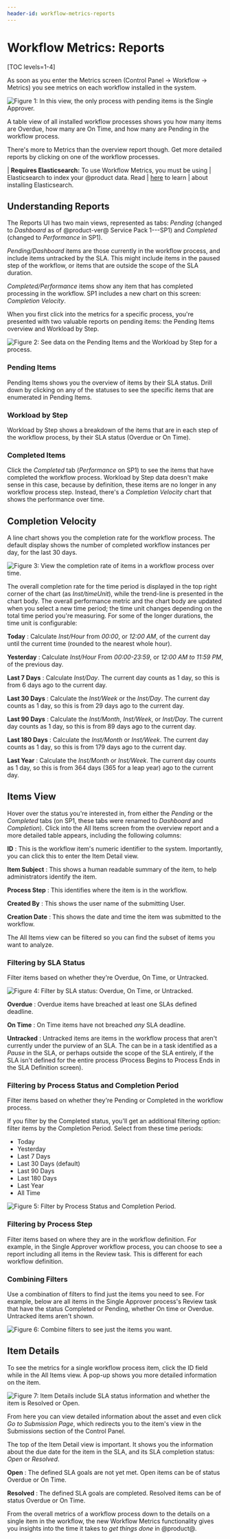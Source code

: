 ```yaml
---
header-id: workflow-metrics-reports
---
```


# Workflow Metrics: Reports

[TOC levels=1-4]

As soon as you enter the Metrics screen (Control Panel &rarr; Workflow &rarr;
Metrics) you see metrics on each workflow installed in the system.

![Figure 1: In this view, the only process with pending items is the Single Approver.](../../images/workflow-metrics-reports1.png)

A table view of all installed workflow processes shows you how many items are
Overdue, how many are On Time, and how many are Pending in the workflow process.

There's more to Metrics than the overview report though. Get more detailed
reports by clicking on one of the workflow processes.

| **Requires Elasticsearch:** To use Workflow Metrics, you must be using
| Elasticsearch to index your @product data. Read
| [here](/docs/7-2/deploy/-/knowledge_base/d/installing-elasticsearch) to learn
| about installing Elasticsearch.

## Understanding Reports

The Reports UI has two main views, represented as tabs: _Pending_ (changed to
_Dashboard_ as of @product-ver@ Service Pack 1---SP1) and
_Completed_ (changed to _Performance_ in SP1).

_Pending/Dashboard_ items are those currently in the workflow process, and include items
untracked by the SLA. This might include items in the paused step of the
workflow, or items that are outside the scope of the SLA duration.

_Completed/Performance_ items show any item that has completed processing in the
workflow. SP1 includes a new chart on this screen: _Completion Velocity_.

When you first click into the metrics for a specific process, you're presented
with two valuable reports on pending items: the Pending Items overview and
Workload by Step.

![Figure 2: See data on the Pending Items and the Workload by Step for a process.](../../images/workflow-metrics-reports2.png)

### Pending Items

Pending Items shows you the overview of items by their SLA status. Drill down by
clicking on any of the statuses to see the specific items that are enumerated
in Pending Items.

### Workload by Step

Workload by Step shows a breakdown of the items that are in each step of the
workflow process, by their SLA status (Overdue or On Time).

### Completed Items

Click the *Completed* tab (*Performance* on SP1) to see the items that have
completed the workflow process. Workload by Step data doesn't make sense in this
case, because by definition, these items are no longer in any workflow process
step. Instead, there's a _Completion Velocity_ chart that shows the performance
over time.

## Completion Velocity

A line chart shows you the completion rate for the workflow process. The default
display shows the number of completed workflow instances per day, for the last
30 days.

![Figure 3: View the completion rate of items in a workflow process over time.](../../images-dxp/workflow-reports-completion-velocity.png)

The overall completion rate for the time period is displayed in the top right
corner of the chart (as _Inst/timeUnit_), while the trend-line is presented in
the chart body. The overall performance metric and the chart body are updated
when you select a new time period; the time unit changes depending on the total
time period you're measuring. For some of the longer durations, the time unit is
configurable:

**Today**
: Calculate _Inst/Hour_ from _00:00_, or _12:00 AM_, of the current day until the
current time (rounded to the nearest whole hour).

**Yesterday**
: Calculate _Inst/Hour_  From _00:00-23:59_, or _12:00 AM to 11:59 PM_, of the
previous day.

**Last 7 Days**
: Calculate _Inst/Day_. The current day counts as 1 day, so this is from 6 days
ago to the current day.

**Last 30 Days**
: Calculate the _Inst/Week_ or the _Inst/Day_. The current day counts as 1 day,
so this is from 29 days ago to the current day.

**Last 90 Days**
: Calculate the _Inst/Month_, _Inst/Week_, or _Inst/Day_. The current day counts
as 1 day, so this is from 89 days ago to the current day.

**Last 180 Days**
: Calculate the _Inst/Month_ or _Inst/Week_. The current day counts as 1 day, so
this is from 179 days ago to the current day.

**Last Year**
: Calculate the _Inst/Month_ or _Inst/Week_. The current day counts as 1 day, so
this is from 364 days (365 for a leap year) ago to the current day.

## Items View

Hover over the status you're interested in, from either the _Pending_ or the
_Completed_ tabs (on SP1, these tabs were renamed to _Dashboard_ and
_Completion_). Click into the All Items screen from the overview report and
a more detailed table appears, including the following columns:

**ID**
: This is the workflow item's numeric identifier to the system. Importantly, you
can click this to enter the Item Detail view.

**Item Subject**
: This shows a human readable summary of the item, to help administrators
identify the item.

**Process Step**
: This identifies where the item is in the workflow.

**Created By**
: This shows the user name of the submitting User.

**Creation Date**
: This shows the date and time the item was submitted to the workflow.

The All Items view can be filtered so you can find the subset of items you want
to analyze.

### Filtering by SLA Status

Filter items based on whether they're Overdue, On Time, or Untracked.

![Figure 4: Filter by SLA status: Overdue, On Time, or Untracked.](../../images/workflow-metrics-reports4.png)

**Overdue**
: Overdue items have breached at least one SLAs defined deadline.

**On Time**
: On Time items have not breached _any_ SLA deadline.

**Untracked**
: Untracked items are items in the workflow process that aren't currently under
the purview of an SLA. The can be in a task identified as a _Pause_ in the SLA,
or perhaps outside the scope of the SLA entirely, if the SLA isn't defined for
the entire process (Process Begins to Process Ends in the SLA Definition
screen).

### Filtering by Process Status and Completion Period

Filter items based on whether they're Pending or Completed in the workflow
process.

If you filter by the Completed status, you'll get an additional filtering
option: filter items by the Completion Period. Select from these time periods:

- Today
- Yesterday
- Last 7 Days
- Last 30 Days (default)
- Last 90 Days
- Last 180 Days
- Last Year
- All Time

![Figure 5: Filter by Process Status and Completion Period.](../../images/workflow-reports-process-status-period.png)

### Filtering by Process Step

Filter items based on where they are in the workflow definition. For example, in
the Single Approver workflow process, you can choose to see a report including
all items in the Review task. This is different for each workflow definition.

### Combining Filters

Use a combination of filters to find just the items you need to see. For
example, below are all items in the Single Approver process's Review task that
have the status Completed or Pending, whether On time or Overdue. Untracked
items aren't shown.

![Figure 6: Combine filters to see just the items you want.](../../images/workflow-metrics-reports13.png)

## Item Details

To see the metrics for a single workflow process item, click the ID field while
in the All Items view. A pop-up shows you more detailed information on the item.

![Figure 7: Item Details include SLA status information and whether the item is Resolved or Open.](../../images/workflow-reports-item-detail.png)

From here you can view detailed information about the asset and even click *Go
to Submission Page*, which redirects you to the item's view in the Submissions
section of the Control Panel.

The top of the Item Detail view is important. It shows you the information about
the due date for the item in the SLA, and its SLA completion status: _Open_ or
_Resolved_.

**Open**
: The defined SLA goals are not yet met. Open items can be of status Overdue or
On Time.

**Resolved**
: The defined SLA goals are completed. Resolved items can be of status Overdue
or On Time.

From the overall metrics of a workflow process down to the details on a single
item in the workflow, the new Workflow Metrics functionality gives you insights
into the time it takes to _get things done_ in @product@.
